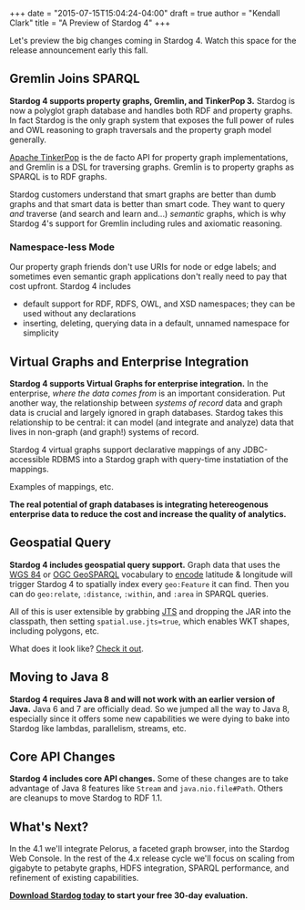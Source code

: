 +++
date = "2015-07-15T15:04:24-04:00"
draft = true 
author = "Kendall Clark"
title = "A Preview of Stardog 4"
+++

Let's preview the big changes coming in Stardog 4. Watch this space for the
release announcement early this fall. <!--more-->

## Gremlin Joins SPARQL

**Stardog 4 supports property graphs, Gremlin, and TinkerPop 3.** Stardog is now
a polyglot graph database and handles both RDF and property graphs. In fact
Stardog is the only graph system that exposes the full power of rules and OWL
reasoning to graph traversals and the property graph model generally.

[Apache TinkerPop](http://tinkerpop.incubator.apache.org/) is the de facto API
for property graph implementations, and Gremlin is a DSL for traversing graphs.
Gremlin is to property graphs as SPARQL is to RDF graphs.

Stardog customers understand that smart graphs are better than dumb graphs and
that smart data is better than smart code. They want to query *and* traverse
(and search and learn and...) *semantic* graphs, which is why Stardog 4's
support for Gremlin including rules and axiomatic reasoning.

### Namespace-less Mode

Our property graph friends don't use URIs for node or edge labels; and sometimes even
semantic graph applications don't really need to pay that cost upfront. Stardog 4 includes

- default support for RDF, RDFS, OWL, and XSD namespaces; they can be used without any declarations
- inserting, deleting, querying data in a default, unnamed namespace for simplicity

## Virtual Graphs and Enterprise Integration 

**Stardog 4 supports Virtual Graphs for enterprise integration.** In the
enterprise, *where the data comes from* is an important consideration. Put
another way, the relationship between *systems of record* data and graph data is
crucial and largely ignored in graph databases. Stardog takes this relationship
to be central: it can model (and integrate and analyze) data that lives in
non-graph (and graph!) systems of record.

Stardog 4 virtual graphs support declarative mappings of any JDBC-accessible
RDBMS into a Stardog graph with query-time instatiation of the mappings.

Examples of mappings, etc.

**The real potential of graph databases is integrating hetereogenous enterprise
data to reduce the cost and increase the quality of analytics.**

## Geospatial Query

**Stardog 4 includes geospatial query support.** Graph data that uses the
  [WGS 84](http://www.w3.org/2003/01/geo/) or [OGC GeoSPARQL](http://www.opengeospatial.org/standards/geosparql) 
  vocabulary to
  [encode](http://www.w3.org/2003/01/geo/wgs84_pos) latitude & longitude will
  trigger Stardog 4 to spatially index every `geo:Feature` it can find. Then you
  can do `geo:relate`, `:distance`, `:within`, and `:area` in SPARQL queries.

All of this is user extensible by grabbing
[JTS](http://www.vividsolutions.com/jts/JTSHome.htm) and dropping the JAR into
the classpath, then setting `spatial.use.jts=true`, which enables WKT shapes,
including polygons, etc.

What does it look like? [Check it out](https://gist.github.com/kendall/b699db38ec4c0034eba2).

## Moving to Java 8

**Stardog 4 requires Java 8 and will not work with an earlier version of Java.**
Java 6 and 7 are officially dead. So we jumped all the way to Java 8, especially
since it offers some new capabilities we were dying to bake into Stardog like
lambdas, parallelism, streams, etc.

## Core API Changes

**Stardog 4 includes core API changes.** Some of these changes are to take
  advantage of Java 8 features like `Stream` and `java.nio.file#Path`. Others are
  cleanups to move Stardog to RDF 1.1.

## What's Next?

In the 4.1 we'll integrate Pelorus, a faceted graph browser, into the Stardog
Web Console. In the rest of the 4.x release cycle we'll focus on scaling from
gigabyte to petabyte graphs, HDFS integration, SPARQL performance, and
refinement of existing capabilities.


**[Download Stardog today](http://stardog.com/) to start your free 30-day
evaluation.**
